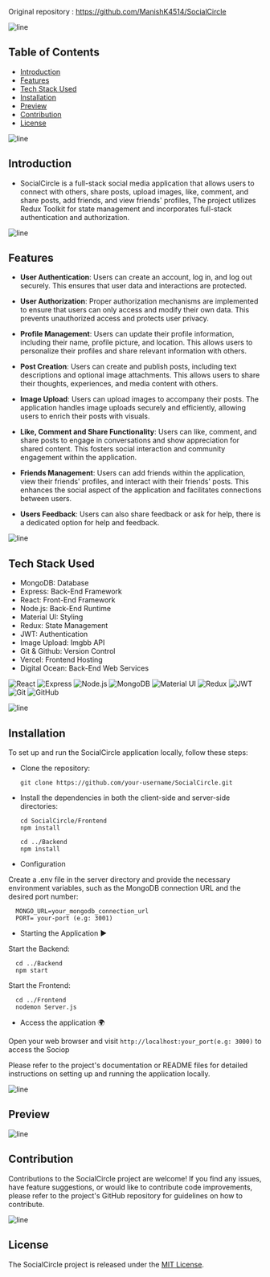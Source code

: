 Original repository : https://github.com/ManishK4514/SocialCircle

![line]

## Table of Contents

- [Introduction](#introduction)
- [Features](#features)
- [Tech Stack Used](#tech-stack-used)
- [Installation](#installation)
- [Preview](#preview)
- [Contribution](#Contribution)
- [License](#license)

![line]

## Introduction

- SocialCircle is a full-stack social media application that allows users to connect with others, share posts, upload images, like, comment, and share posts, add friends, and view friends' profiles, The project utilizes Redux Toolkit for state management and incorporates full-stack authentication and authorization.

![line]

## Features

- **User Authentication**: Users can create an account, log in, and log out securely. This ensures that user data and interactions are protected.

- **User Authorization**: Proper authorization mechanisms are implemented to ensure that users can only access and modify their own data. This prevents unauthorized access and protects user privacy.

- **Profile Management**: Users can update their profile information, including their name, profile picture, and location. This allows users to personalize their profiles and share relevant information with others.

- **Post Creation**: Users can create and publish posts, including text descriptions and optional image attachments. This allows users to share their thoughts, experiences, and media content with others.

- **Image Upload**: Users can upload images to accompany their posts. The application handles image uploads securely and efficiently, allowing users to enrich their posts with visuals.

- **Like, Comment and Share Functionality**: Users can like, comment, and share posts to engage in conversations and show appreciation for shared content. This fosters social interaction and community engagement within the application.

- **Friends Management**: Users can add friends within the application, view their friends' profiles, and interact with their friends' posts. This enhances the social aspect of the application and facilitates connections between users.
- **Users Feedback**: Users can also share feedback or ask for help, there is a dedicated option for help and feedback.

![line]

## Tech Stack Used

- MongoDB: Database
- Express: Back-End Framework
- React: Front-End Framework
- Node.js: Back-End Runtime
- Material UI: Styling
- Redux: State Management
- JWT: Authentication
- Image Upload: Imgbb API
- Git & Github: Version Control
- Vercel: Frontend Hosting
- Digital Ocean: Back-End Web Services

![React](https://img.shields.io/badge/React-20232A?style=for-the-badge&logo=react&logoColor=61DAFB) ![Express](https://img.shields.io/badge/Express.js-404D59?style=for-the-badge) ![Node.js](https://img.shields.io/badge/Node.js-43853D?style=for-the-badge&logo=node.js&logoColor=white) ![MongoDB](https://img.shields.io/badge/MongoDB-4EA94B?style=for-the-badge&logo=mongodb&logoColor=white) ![Material UI](https://img.shields.io/badge/Material--UI-0081CB?style=for-the-badge&logo=material-ui&logoColor=white) ![Redux](https://img.shields.io/badge/Redux-593D88?style=for-the-badge&logo=redux&logoColor=white) ![JWT](https://img.shields.io/badge/json%20web%20tokens-323330?style=for-the-badge&logo=json-web-tokens&logoColor=pink) ![Git](https://img.shields.io/badge/git-%23F05033.svg?style=for-the-badge&logo=git&logoColor=white) ![GitHub](https://img.shields.io/badge/github-%23121011.svg?style=for-the-badge&logo=github&logoColor=white) 


![line]

## Installation

To set up and run the SocialCircle application locally, follow these steps:

- Clone the repository:

      git clone https://github.com/your-username/SocialCircle.git
    
- Install the dependencies in both the client-side and server-side directories:

      cd SocialCircle/Frontend
      npm install

      cd ../Backend
      npm install
  
- Configuration 

Create a .env file in the server directory and provide the necessary environment variables, such as the MongoDB connection URL and the desired port number:

      MONGO_URL=your_mongodb_connection_url
      PORT= your-port (e.g: 3001)

- Starting the Application ▶️

Start the Backend:

      cd ../Backend
      npm start

Start the Frontend:

      cd ../Frontend
      nodemon Server.js

- Access the application 🌍

Open your web browser and visit `http://localhost:your_port(e.g: 3000)` to access the Sociop

Please refer to the project's documentation or README files for detailed instructions on setting up and running the application locally.

![line]


## Preview

![line]

## Contribution

Contributions to the SocialCircle project are welcome! If you find any issues, have feature suggestions, or would like to contribute code improvements, please refer to the project's GitHub repository for guidelines on how to contribute.

![line]

## License

The SocialCircle project is released under the [MIT License](LICENSE).

[line]: https://user-images.githubusercontent.com/75939390/137615281-3a875960-92cc-407f-97fe-fd2319bdb252.png
[License]: https://github.com/ManishK4514/SocialCircle/blob/main/LICENSE
[badges]: https://github.com/Ileriayo/markdown-badges
